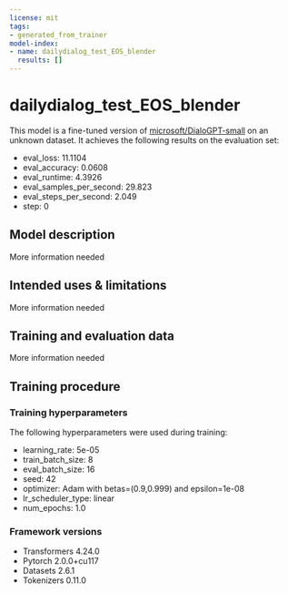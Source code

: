 ```yaml
---
license: mit
tags:
- generated_from_trainer
model-index:
- name: dailydialog_test_EOS_blender
  results: []
---
```


<!-- This model card has been generated automatically according to the information the Trainer had access to. You
should probably proofread and complete it, then remove this comment. -->

# dailydialog_test_EOS_blender

This model is a fine-tuned version of [microsoft/DialoGPT-small](https://huggingface.co/microsoft/DialoGPT-small) on an unknown dataset.
It achieves the following results on the evaluation set:
- eval_loss: 11.1104
- eval_accuracy: 0.0608
- eval_runtime: 4.3926
- eval_samples_per_second: 29.823
- eval_steps_per_second: 2.049
- step: 0

## Model description

More information needed

## Intended uses & limitations

More information needed

## Training and evaluation data

More information needed

## Training procedure

### Training hyperparameters

The following hyperparameters were used during training:
- learning_rate: 5e-05
- train_batch_size: 8
- eval_batch_size: 16
- seed: 42
- optimizer: Adam with betas=(0.9,0.999) and epsilon=1e-08
- lr_scheduler_type: linear
- num_epochs: 1.0

### Framework versions

- Transformers 4.24.0
- Pytorch 2.0.0+cu117
- Datasets 2.6.1
- Tokenizers 0.11.0
